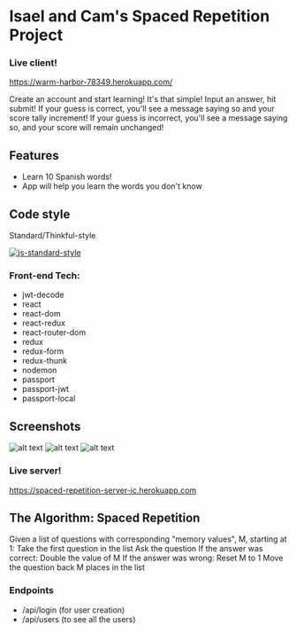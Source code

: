 # Isael and Cam's Spaced Repetition Project

### Live client!
https://warm-harbor-78349.herokuapp.com/

Create an account and start learning! It's that simple! Input an answer, hit submit!
If your guess is correct, you'll see a message saying so and your score tally increment!
If your guess is incorrect, you'll see a message saying so, and your score will remain unchanged!

## Features
- Learn 10 Spanish words!
- App will help you learn the words you don't know

## Code style
Standard/Thinkful-style

[![js-standard-style](https://img.shields.io/badge/code%20style-standard-brightgreen.svg?style=flat)](https://github.com/feross/standard)

### Front-end Tech:
- jwt-decode
- react
- react-dom
- react-redux
- react-router-dom
- redux
- redux-form
- redux-thunk
- nodemon
- passport
- passport-jwt
- passport-local

## Screenshots
![alt text](https://gdurl.com/C8zL)
![alt text](https://gdurl.com/HUegP)
![alt text](https://gdurl.com/5tlQ)

### Live server!
https://spaced-repetition-server-ic.herokuapp.com 

## The Algorithm: Spaced Repetition
Given a list of questions with corresponding "memory values", M, starting at 1:
Take the first question in the list
Ask the question
If the answer was correct:
  Double the value of M
If the answer was wrong:
  Reset M to 1
Move the question back M places in the list

### Endpoints
- /api/login (for user creation)
- /api/users (to see all the users)

